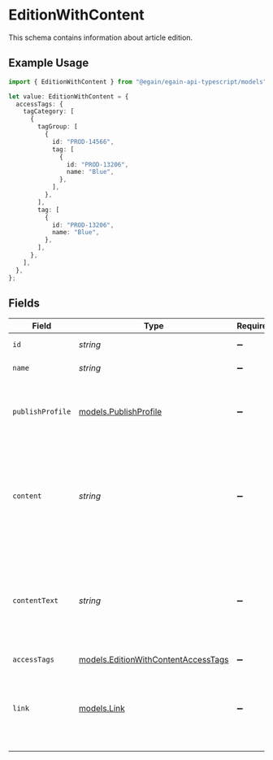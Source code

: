 # EditionWithContent

This schema contains information about article edition.

## Example Usage

```typescript
import { EditionWithContent } from "@egain/egain-api-typescript/models";

let value: EditionWithContent = {
  accessTags: {
    tagCategory: [
      {
        tagGroup: [
          {
            id: "PROD-14566",
            tag: [
              {
                id: "PROD-13206",
                name: "Blue",
              },
            ],
          },
        ],
        tag: [
          {
            id: "PROD-13206",
            name: "Blue",
          },
        ],
      },
    ],
  },
};
```

## Fields

| Field                                                                                | Type                                                                                 | Required                                                                             | Description                                                                          |
| ------------------------------------------------------------------------------------ | ------------------------------------------------------------------------------------ | ------------------------------------------------------------------------------------ | ------------------------------------------------------------------------------------ |
| `id`                                                                                 | *string*                                                                             | :heavy_minus_sign:                                                                   | ID of the edition.                                                                   |
| `name`                                                                               | *string*                                                                             | :heavy_minus_sign:                                                                   | Name of the edition.                                                                 |
| `publishProfile`                                                                     | [models.PublishProfile](../models/publishprofile.md)                                 | :heavy_minus_sign:                                                                   | This schema contains information about Profile.                                      |
| `content`                                                                            | *string*                                                                             | :heavy_minus_sign:                                                                   | The raw content of the article. The maximum allowed Article content size is 5 MB.    |
| `contentText`                                                                        | *string*                                                                             | :heavy_minus_sign:                                                                   | Plain text version of the content. The maximum allowed Article content size is 5 MB. |
| `accessTags`                                                                         | [models.EditionWithContentAccessTags](../models/editionwithcontentaccesstags.md)     | :heavy_minus_sign:                                                                   | N/A                                                                                  |
| `link`                                                                               | [models.Link](../models/link.md)                                                     | :heavy_minus_sign:                                                                   | Defines the relationship between this resource and another object.                   |